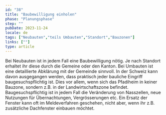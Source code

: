 ```yaml
---
id: "38"
title: "Baubewilligung einholen"
phase: "Planungsphase"
step: ""
pubDate: 2023-11-24
locale: de
tags: ["Neubauten","teils Umbauten","Standort","Bauzonen"]
links: [""]
type: article
---
```


Bei Neubauten ist in jedem Fall eine Baubewilligung nötig. Je nach Standort erhaltet ihr diese durch die Gemeine oder den Kanton. Bei Umbauten ist eine detaillierte Abklärung mit der Gemeinde sinnvoll. In der Schweiz kann davon ausgegangen werden, dass praktisch jeder bauliche Eingriff baugesuchspflichtig ist. Dies vor allem, wenn sich das Pfadiheim in keiner Bauzone, sondern z.B. in der Landwirtschaftszone befindet. Baugesuchspflichtig ist in jedem Fall die Veränderung von Nasszellen, neue Nutzungen für Übernachtungen, Vergrösserungen etc. Ein Ersatz der Fenster kann oft im Meldeverfahren geschehen, nicht aber, wenn ihr z.B. zusätzliche Dachfenster einbauen möchtet.
